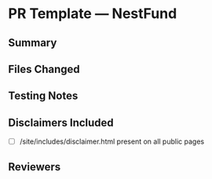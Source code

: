 # PR Template — NestFund
## Summary
<!-- Brief description of changes -->

## Files Changed
<!-- List key file paths -->

## Testing Notes
<!-- Describe tests run -->

## Disclaimers Included
- [ ] /site/includes/disclaimer.html present on all public pages

## Reviewers
<!-- Tag relevant role leads -->
